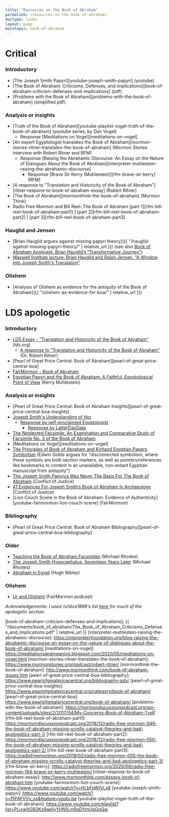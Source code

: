 ```yaml
---
title: "Resources on the Book of Abraham"
permalink: /resources-on-the-book-of-abraham/
doctype: links
layout: page
maintopic: book-of-abraham
---
```


# Critical

### Introductory

* [The Joseph Smith Papyri][youtube-joseph-smith-papyri] (youtube)
* [The Book of Abraham: Criticisms, Defenses, and Implications][book-of-abraham-criticism-defenses-and-implications] (pdf)
* [Problems with the Book of Abraham][problems-with-the-book-of-abraham]
    (simplified pdf)

### Analysis or insights

* [Truth of the Book of Abraham][youtube-playlist-vogel-truth-of-the-book-of-abraham] (youtube series, by Dan Vogel)
    * Response [Meditations on Vogel][meditations-on-vogel]
* [An expert Egyptologist translates the Book of
    Abraham][mormon-stories-ritner-translates-the-book-of-abraham] (Mormon
    Stories interview with Robert Ritner and RFM)
    * Response [Raising the Abrahamic Discourse: An Essay on the Nature of Dialogues About the Book of Abraham][interpreter-muhlestein-raising-the-abrahamic-discourse]
        * Response [Brave Sir Kerry (Muhlestein)][rfm-brave-sir-kerry] (RFM)
* [A response to "Translation and Historicity of the Book of Abraham"][ritner-respone-to-book-of-abraham-essay] (Robert Ritner)
* [The Book of Abraham][mormonthink-the-book-of-abraham] (Mormon Think)
* Radio Free Mormon and Bill Reel: The Book of Abraham [part 1][rfm-bill-reel-book-of-abraham-part1] \| [part 2][rfm-bill-reel-book-of-abraham-part2] \| [part 3][rfm-bill-reel-book-of-abraham-part3]

### Hauglid and Jensen

* [Brian Hauglid argues against missing papyri theory]({{ "/hauglid-against-missing-papyri-theory/" | relative_url }}) (see also [Book of Abraham Apologist: Brian Hauglid’s “Transformative Journey”](https://proveallthingsholdfasttogood.wordpress.com/book-of-abraham-apologist-brian-hauglids-transformative-journey/))
* [Maxwell Institute lecture: Brian Hauglid and Robin Jensen, “A Window into Joseph Smith's Translation”](https://www.youtube.com/watch?v=tznpRR0Fos8)

### Olishem

* [Analysis of Olishem as evidence for the antiquity of the Book of Abraham]({{ "/olishem-as-evidence-for-boa/" | relative_url }})

# LDS apologetic

### Introductory

* [LDS Essay - "Translation and Historicity of the Book of Abraham"](https://www.lds.org/topics/translation-and-historicity-of-the-book-of-abraham?lang=eng) (lds.org)
    * [A response to "Translation and Historicity of the Book of Abraham"](http://www.mormonthink.com/essays-book-of-abraham.htm) (Dr. Robert Ritner)
* [Pearl of Great Price Central: Book of Abraham][pearl-of-great-price-central-boa]
* [FairMormon - Book of Abraham](https://www.fairmormon.org/answers/Book_of_Abraham)
* [Egyptian Papyri and the Book of Abraham: A Faithful, Egyptological Point of View](https://rsc.byu.edu/archived/no-weapon-shall-prosper/egyptian-papyri-and-book-abraham-faithful-egyptological-point-view) (Kerry Muhlestein)

### Analysis or insights

* [Pearl of Great Price Central: Book of Abraham
    Insights][pearl-of-great-price-central-boa-insights]
* [Joseph Smith's Understanding of Hor](https://www.youtube.com/watch?v=Ftpk15fPMIM)
    * [Response by self-proclaimed Egyptologist](https://www.reddit.com/r/mormon/comments/ho5lxa/book_of_abraham/fxi85ca/)
        * [Response by LatterDayData](https://www.reddit.com/r/mormon/comments/ho5lxa/book_of_abraham/)
* [The Neglected Facsimile: An Examination and Comparative Study of Facsimile No. 3 of the Book of Abraham](https://scholarsarchive.byu.edu/etd/7598/?fbclid=IwAR1nzeKuvbF2FEc8UM3QQzNGWLH5e-BLg6DbpHMlon-B9hDI4Ctv-F3lakU)
* [Meditations on Vogel][meditations-on-vogel]
* [The Principles of Book of Abraham and Kirtland Egyptian Papers Symbolism](https://www.reddit.com/r/mormonscholar/comments/b3xrwi/the_principles_of_book_of_abraham_and_kirtland/) (Edwin Goble argues for "disconnected symbolism, where these symbols are both section markers, as well as pointers/references like bookmarks to content in an unavailable, non-extant Egyptian manuscript from antiquity")
* [The Joseph Smith Papyrus Was Never The Basis For The Book of Abraham](http://www.conflictofjustice.com/joseph-smith-papyrus-basis-book-of-abraham/) (Conflict of Justice)
* [41 Evidences For Joseph Smith’s Book of Abraham In Archaeology](http://www.conflictofjustice.com/evidences-joseph-smiths-book-of-abraham-egyptology-archaeology/) (Conflict of Justice)
* [Lion Couch Scene in the Book of Abraham: Evidence of Authenticity][youtube-fairmormon-lion-couch-scene] (FairMormon)

### Bibliography

* [Pearl of Great Price Central: Book of Abraham Bibliography][pearl-of-great-price-central-boa-bibliography]

### Older

* [Teaching the Book of Abraham Facsimiles](https://rsc.byu.edu/archived/volume-4-number-2-2003/teaching-book-abraham-facsimiles) (Michael Rhodes)
* [The Joseph Smith Hypocephalus: Seventeen Years Later](http://abish.byui.edu/reserve/LenhartM/110/TheJosephSmithHypocephalus.htm) (Michael Rhodes)
* [Abraham in Egypt](https://publications.mi.byu.edu/book/abraham-in-egypt/) (Hugh Nibley)

### Olishem

* [Ur and Olishem](https://www.fairmormon.org/blog/2016/02/10/faith-and-reason-65-ur-and-olishem) (FairMormon podcast)

*Acknowledgements: I used /u/dice1899's list [here](https://www.reddit.com/r/latterdaysaints/comments/akdoo7/book_of_abraham_issues_for_a_returning_wife/ef46l5z/) for much of the apologetic section.*

[book-of-abraham-criticism-defenses-and-implications]: {{ "/documents/book_of_abraham/The_Book_of_Abraham_Criticisms_Defenses_and_Implications.pdf" | relative_url }}
[interpreter-muhlestein-raising-the-abrahamic-discourse]: https://interpreterfoundation.org/blog-raising-the-abrahamic-discourse-an-essay-on-the-nature-of-dialogues-about-the-book-of-abraham/
[meditations-on-vogel]: https://meditationsandmeaning.blogspot.com/2020/05/meditations-on-vogel.html
[mormon-stories-ritner-translates-the-book-of-abraham]: https://www.mormonstories.org/podcast/robert-ritner/
[mormonthink-the-book-of-abraham]: http://www.mormonthink.com/book-of-abraham-issues.htm
[pearl-of-great-price-central-boa-bibliography]: https://www.pearlofgreatpricecentral.org/bibliography-adv/
[pearl-of-great-price-central-boa-insights]: https://www.pearlofgreatpricecentral.org/category/book-of-abraham/
[pearl-of-great-price-central-boa]: https://www.pearlofgreatpricecentral.org/book-of-abraham/
[problems-with-the-book-of-abraham]: https://mormondiscussionpodcast.org/wp-content/uploads/sites/2/2017/04/My-Concerns-Book-of-Abraham-1.pdf
[rfm-bill-reel-book-of-abraham-part1]: https://mormondiscussionpodcast.org/2018/12/radio-free-mormon-049-the-book-of-abraham-missing-scrolls-catalyst-theories-and-bad-apologetics-part-1/
[rfm-bill-reel-book-of-abraham-part2]: https://mormondiscussionpodcast.org/2018/12/radio-free-mormon-050-the-book-of-abraham-missing-scrolls-catalyst-theories-and-bad-apologetics-part-2/
[rfm-bill-reel-book-of-abraham-part3]: https://radiofreemormon.org/2019/02/radio-free-mormon-055-the-book-of-abraham-missing-scrolls-catalyst-theories-and-bad-apologetics-part-3/
[rfm-brave-sir-kerry]: https://radiofreemormon.org/2020/08/radio-free-mormon-194-brave-sir-kerry-muhlestein/
[ritner-respone-to-book-of-abraham-essay]: http://www.mormonthink.com/essays-book-of-abraham.htm
[youtube-fairmormon-lion-couch-scene]: https://www.youtube.com/watch?v=HLbFpWlVLx8
[youtube-joseph-smith-papyri]: https://www.youtube.com/watch?v=f5FAFVVv_os&feature=youtu.be
[youtube-playlist-vogel-truth-of-the-book-of-abraham]: https://www.youtube.com/playlist?list=PLjxwXGB2KzRaejlyYHN1Lm9qDYmUpGgQw
